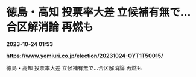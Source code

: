 # 徳島・高知 投票率大差 立候補有無で…合区解消論 再燃も

**2023-10-24 01:53**

**https://www.yomiuri.co.jp/election/20231024-OYT1T50015/**

徳島・高知 投票率大差 立候補有無で…合区解消論 再燃も